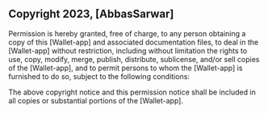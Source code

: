 ## Copyright 2023, [AbbasSarwar]
Permission is hereby granted, free of charge, to any person obtaining a copy of this [Wallet-app] and associated documentation files, to deal in the [Wallet-app] without restriction, including without limitation the rights to use, copy, modify, merge, publish, distribute, sublicense, and/or sell copies of the [Wallet-app], and to permit persons to whom the [Wallet-app] is furnished to do so, subject to the following conditions:

The above copyright notice and this permission notice shall be included in all copies or substantial portions of the [Wallet-app].